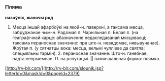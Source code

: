 ### Пляма
**назоўнік, жаночы род**

1. Месца іншай афарбоўкі на якой-н. паверхні, а таксама месца, забруджанае чым-н. Радзімая п. Чарнільная п. Белая п. (на геаграфічнай карце: абазначэнне недаследаванай мясцовасці; таксама пераноснае значэнне: пра што-н. невядомае, нявывучанае). Жоўтая п. (у сятчатцы вока: месца, вельмі чуллівае да святла; спецыяльны тэрмін). 2. пераноснае значэнне: Што-н. ганебнае, надта непрыемнае. П. на рэпутацыі. || памяншальная форма: плямка.

<a rel="author">[http://rv-blr.com/](http://rv-blr.com/slounik.jsp?letterId=0&maskId=0&pageId=2379)</a>
